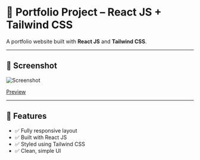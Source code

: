 # 📝 Portfolio Project – React JS + Tailwind CSS

A portfolio website built with **React JS** and **Tailwind CSS**.

---

## 📸 Screenshot

![Screenshot](https://i.imgur.com/6BkW239.png)

[Preview]()

---

## 🚀 Features

- ✅ Fully responsive layout
- ✅ Built with React JS
- ✅ Styled using Tailwind CSS
- ✅ Clean, simple UI